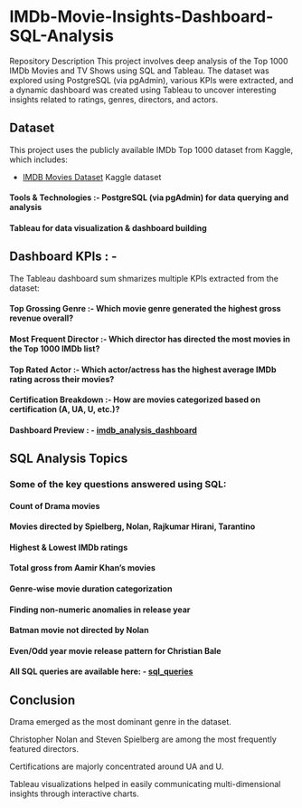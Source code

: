 # IMDb-Movie-Insights-Dashboard-SQL-Analysis
 Repository Description This project involves deep analysis of the Top 1000 IMDb Movies and TV Shows using SQL and Tableau. The dataset was explored using PostgreSQL (via pgAdmin), various KPIs were extracted, and a dynamic dashboard was created using Tableau to uncover interesting insights related to ratings, genres, directors, and actors.

## Dataset
This project uses the publicly available IMDb Top 1000 dataset from Kaggle, which includes:
- <a href="https://www.kaggle.com/datasets/harshitshankhdhar/imdb-dataset-of-top-1000-movies-and-tv-shows">IMDB Movies Dataset</a>
Kaggle dataset

#### Tools & Technologies :- PostgreSQL (via pgAdmin) for data querying and analysis
#### Tableau for data visualization & dashboard building
## Dashboard KPIs : - 
The Tableau dashboard sum shmarizes multiple KPIs extracted from the dataset:

#### Top Grossing Genre :- Which movie genre generated the highest gross revenue overall?
#### Most Frequent Director :- Which director has directed the most movies in the Top 1000 IMDb list?
#### Top Rated Actor :- Which actor/actress has the highest average IMDb rating across their movies?
#### Certification Breakdown :- How are movies categorized based on certification (A, UA, U, etc.)?

#### Dashboard Preview : - <a href="https://github.com/berlin007x/-IMDb-Movie-Insights-Dashboard-SQL-Analysis/blob/main/Dashboard/imdb_analysis_dashboard.PNG"> imdb_analysis_dashboard</a>


## SQL Analysis Topics
### Some of the key questions answered using SQL:

#### Count of Drama movies
#### Movies directed by Spielberg, Nolan, Rajkumar Hirani, Tarantino
#### Highest & Lowest IMDb ratings
#### Total gross from Aamir Khan’s movies
#### Genre-wise movie duration categorization
#### Finding non-numeric anomalies in release year
#### Batman movie not directed by Nolan
#### Even/Odd year movie release pattern for Christian Bale

#### All SQL queries are available here:       - <a href="https://github.com/berlin007x/-IMDb-Movie-Insights-Dashboard-SQL-Analysis/blob/main/SQL_queries/imdb_analysis_queries.sql"> sql_queries</a>


## Conclusion
Drama emerged as the most dominant genre in the dataset.

Christopher Nolan and Steven Spielberg are among the most frequently featured directors.

Certifications are majorly concentrated around UA and U.

Tableau visualizations helped in easily communicating multi-dimensional insights through interactive charts.
